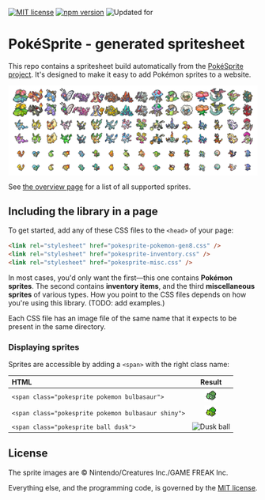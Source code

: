 [![MIT license](https://img.shields.io/badge/license-MIT-brightgreen.svg)](https://opensource.org/licenses/MIT) [![npm version](https://badge.fury.io/js/pokesprite-spritesheet.svg)](https://badge.fury.io/js/pokesprite-spritesheet) ![Updated for](https://img.shields.io/badge/Updated%20for-Pok%C3%A9mon%20Sword%2FShield%20(Isle%20of%20Armor%20DLC)-blue)

# PokéSprite - generated spritesheet

This repo contains a spritesheet build automatically from the [PokéSprite project](https://github.com/msikma/pokesprite). It's designed to make it easy to add Pokémon sprites to a website.

<p align="center"><img align="center" src="docs/banner_gen8_2x.png" alt="Pokésprite Gen 8 examples banner" width="726"></p>

See [the overview page](#) for a list of all supported sprites.

## Including the library in a page

To get started, add any of these CSS files to the `<head>` of your page:

```html
<link rel="stylesheet" href="pokesprite-pokemon-gen8.css" />
<link rel="stylesheet" href="pokesprite-inventory.css" />
<link rel="stylesheet" href="pokesprite-misc.css" />
```

In most cases, you'd only want the first—this one contains **Pokémon sprites**. The second contains **inventory items**, and the third **miscellaneous sprites** of various types. How you point to the CSS files depends on how you're using this library. (TODO: add examples.)

Each CSS file has an image file of the same name that it expects to be present in the same directory.

### Displaying sprites

Sprites are accessible by adding a `<span>` with the right class name:

| HTML | Result |
|:-----|:------:|
| `<span class="pokesprite pokemon bulbasaur">` | ![Bulbasaur](https://raw.githubusercontent.com/msikma/pokesprite/master/pokemon-gen8/regular/bulbasaur.png) |
| `<span class="pokesprite pokemon bulbasaur shiny">` | ![Bulbasaur (shiny)](https://raw.githubusercontent.com/msikma/pokesprite/master/pokemon-gen8/shiny/bulbasaur.png) |
| `<span class="pokesprite ball dusk">` | ![Dusk ball](https://raw.githubusercontent.com/msikma/pokesprite/master/items/ball/dusk.png) |

## License

The sprite images are © Nintendo/Creatures Inc./GAME FREAK Inc.

Everything else, and the programming code, is governed by the [MIT license](http://opensource.org/licenses/MIT).
